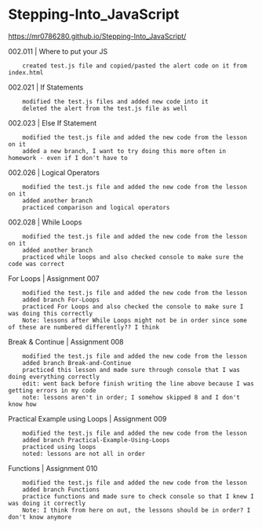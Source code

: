 # Stepping-Into_JavaScript
https://mr0786280.github.io/Stepping-Into_JavaScript/

002.011 | Where to put your JS

		created test.js file and copied/pasted the alert code on it from index.html
	
002.021 | If Statements

		modified the test.js files and added new code into it
		deleted the alert from the test.js file as well
	
002.023 | Else If Statement

		modified the test.js file and added the new code from the lesson on it
		added a new branch, I want to try doing this more often in homework - even if I don't have to 

002.026 | Logical Operators

		modified the test.js file and added the new code from the lesson on it
		added another branch
		practiced comparison and logical operators

002.028 | While Loops
	
		modified the test.js file and added the new code from the lesson on it
		added another branch
		practiced while loops and also checked console to make sure the code was correct

For Loops | Assignment 007

		modified the test.js file and added the new code from the lesson
		added branch For-Loops
		practiced For Loops and also checked the console to make sure I was doing this correctly
		Note: lessons after While Loops might not be in order since some of these are numbered differently?? I think
		
Break & Continue | Assignment 008

		modified the test.js file and added the new code from the lesson
		added branch Break-and-Continue
		practiced this lesson and made sure through console that I was doing everything correctly
		edit: went back before finish writing the line above because I was getting errors in my code
		note: lessons aren't in order; I somehow skipped 8 and I don't know how
		
		
Practical Example using Loops | Assignment 009

		modified the test.js file and added the new code from the lesson
		added branch Practical-Example-Using-Loops
		practiced using loops
		noted: lessons are not all in order
		
Functions | Assignment 010
	
		modified the test.js file and added the new code from the lesson
		added branch Functions
		practice functions and made sure to check console so that I knew I was doing it correctly
		Note: I think from here on out, the lessons should be in order? I don't know anymore
